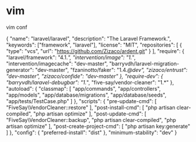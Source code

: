 vim
===

vim conf

{
	"name": "laravel/laravel",
	"description": "The Laravel Framework.",
	"keywords": ["framework", "laravel"],
	"license": "MIT",
    "repositories": [
        {
            "type": "vcs",
            "url": "https://github.com/Zizaco/ardent.git"
        }
    ],
	"require": {
		"laravel/framework": "4.1.*",
		"intervention/image": "1.*",
		"intervention/imagecache": "dev-master",
		"barryvdh/laravel-migration-generator": "dev-master",
		"fzaninotto/faker": "1.4.*@dev",
		"zizaco/entrust": "dev-master",
		"zizaco/confide": "dev-master"
	},
	"require-dev": {
		"barryvdh/laravel-debugbar": "1.*",
		"five-say/vendor-cleaner": "1.*"
	},
	"autoload": {
		"classmap": [
			"app/commands",
			"app/controllers",
			"app/models",
			"app/database/migrations",
			"app/database/seeds",
			"app/tests/TestCase.php"
		]
	},
	"scripts": {
		 "pre-update-cmd": [
		     "FiveSay\\VendorCleaner::restore"
		 ],
		"post-install-cmd": [
			"php artisan clear-compiled",
			"php artisan optimize"
		],
		"post-update-cmd": [
			"FiveSay\\VendorCleaner::backup",
			"php artisan clear-compiled",
			"php artisan optimize"
		],
		"post-create-project-cmd": [
			"php artisan key:generate"
		]
	},
	"config": {
		"preferred-install": "dist"
	},
	"minimum-stability": "dev"
}

